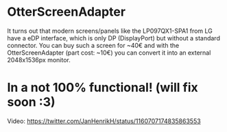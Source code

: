 # OtterScreenAdapter

It turns out that modern screens/panels like the LP097QX1-SPA1 from LG have a eDP interface, which is only DP (DisplayPort) but without a standard connector. You can buy such a screen for ~40€ and with the OtterScreenAdapter (part cost: ~10€) you can convert it into an external 2048x1536px monitor.

# In a not 100% functional! (will fix soon :3)

Video: https://twitter.com/JanHenrikH/status/1160707174835863553
